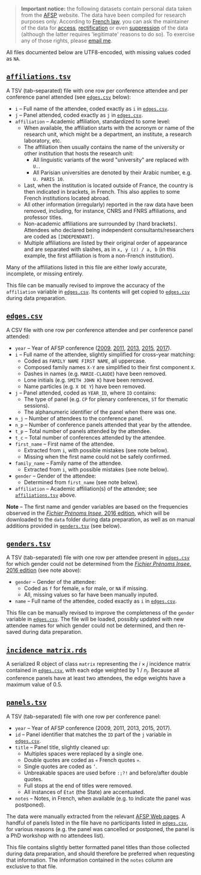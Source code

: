 > __Important notice:__ the following datasets contain personal data taken from the [AFSP](http://www.afsp.info/) website. The data have been compiled for research purposes only. According to [French law](https://www.cnil.fr/comprendre-vos-droits), you can ask the maintainer of the data for [access](https://www.cnil.fr/fr/le-droit-dacces), [rectification](https://www.cnil.fr/fr/le-droit-de-rectification) or even [suppression](https://www.cnil.fr/fr/le-droit-dopposition) of the data (although the latter requires 'legitimate' reasons to do so). To exercise any of those rights, please [email me](mailto:francois.briatte@sciencespo.fr).

All files documented below are UTF8-encoded, with missing values coded as `NA`.

## [`affiliations.tsv`][data-affiliations]

A TSV (tab-separated) file with one row per conference attendee and per conference panel attended (see [`edges.csv`][data-edges] below):
  
- `i` – Full name of the attendee, coded exactly as `i` in [`edges.csv`][data-edges].
- `j` – Panel attended, coded exactly as `j` in [`edges.csv`][data-edges].
- `affiliation` – Academic affiliation, standardized to some level:
  - When available, the affiliation starts with the acronym or name of the research unit, which might be a department, an institute, a research laboratory, etc.
  - The affiliation then usually contains the name of the university or other institution that hosts the research unit:
    - All linguistic variants of the word "university" are replaced with `U.`.
    - All Parisian universities are denoted by their Arabic number, e.g. `U. PARIS 10`.
  - Last, when the institution is located outside of France, the country is then indicated in brackets, in French. This also applies to some French institutions located abroad.
  - All other information (irregularly) reported in the raw data have been removed, including, for instance, CNRS and FNRS affiliations, and professor titles.
  - Non-academic affiliations are surrounded by `[`hard brackets`]`. Attendees who declared being independent consultants/researchers are coded as `[INDEPENDANT]`.
  - Multiple affiliations are listed by their original order of appearance and are separated with slashes, as in `x, y (z) / a, b` (in this example, the first affiliation is from a non-French institution).

Many of the affiliations listed in this file are either lowly accurate, incomplete, or missing entirely.

This file can be manually revised to improve the accuracy of the `affiliation` variable in [`edges.csv`][data-edges]. Its contents will get copied to [`edges.csv`][data-edges] during data preparation.

[data-affiliations]: https://github.com/briatte/congres-afsp/blob/master/data/affiliations.tsv

## [`edges.csv`][data-edges]

A CSV file with one row per conference attendee and per conference panel attended:
  
- `year` – Year of AFSP conference ([2009][2009], [2011][2011], [2013][2013], [2015][2015], [2017][2017]).
- `i` – Full name of the attendee, slightly simplified for cross-year matching:
  - Coded as `FAMILY NAME FIRST NAME`, all uppercase.
  - Composed family names `X-Y` are simplified to their first component `X`.
  - Dashes in names (e.g. `MARIE-CLAUDE`) have been removed.
  - Lone initials (e.g. `SMITH JOHN K`) have been removed.
  - Name particles (e.g. `X DE Y`) have been removed.
- `j` – Panel attended, coded as `YEAR_ID`, where `ID` contains:
  - The type of panel (e.g. `CP` for plenary conferences, `ST` for thematic sessions).
  - The alphanumeric identifier of the panel when there was one.
- `n_j` – Number of attendees to the conference panel.
- `n_p` – Number of conference panels attended that year by the attendee.
- `t_p` – Total number of panels attended by the attendee.
- `t_c` – Total number of conferences attended by the attendee.
- `first_name` – First name of the attendee.
  - Extracted from `i`, with possible mistakes (see note below).
  - Missing when the first name could not be safely confirmed.
- `family_name` – Family name of the attendee.
  - Extracted from `i`, with possible mistakes (see note below).
- `gender` – Gender of the attendee:
  - Determined from `first_name` (see note below).
- `affiliation` – Academic affiliation(s) of the attendee; see [`affiliations.tsv`][data-affiliations] above.

__Note__ – The first name and gender variables are based on the frequencies observed in the [_Fichier Prénoms Insee_, 2016 edition][data-prenoms], which will be downloaded to the `data` folder during data preparation, as well as on manual additions provided in [`genders.tsv`][data-genders] (see below).

[data-edges]: https://github.com/briatte/congres-afsp/blob/master/data/edges.csv
[data-prenoms]: https://www.insee.fr/fr/statistiques/2540004
[2009]: http://www.afsp.info/archives/congres/congres2009/programmes/indexnoms.html
[2011]: http://www.afsp.info/archives/congres/congres2011/programme/index.html
[2013]: http://www.afsp.info/archives/congres/congres2013/indexducongres.html
[2015]: http://www.afsp.info/archives/congres/congres2015/indexcongres.html
[2017]: http://www.afsp.info/congres/congres-2017/index/
  
## [`genders.tsv`][data-genders]
  
A TSV (tab-separated) file with one row per attendee present in [`edges.csv`][data-edges] for which gender could not be determined from the [_Fichier Prénoms Insee_, 2016 edition][data-prenoms] (see note above):
  
- `gender` – Gender of the attendee:
  - Coded as `f` for female, `m` for male, or `NA` if missing.
  - All, missing values so far have been manually inputed.
- `name` – Full name of the attendee, coded exactly as `i` in [`edges.csv`][data-edges].

This file can be manually revised to improve the completeness of the `gender` variable in [`edges.csv`][data-edges]. The file will be loaded, possibly updated with new attendee names for which gender could not be determined, and then re-saved during data preparation.

[data-genders]: https://github.com/briatte/congres-afsp/blob/master/data/genders.tsv

## [`incidence_matrix.rds`][data-incidence_matrix]

A serialized R object of class `matrix` representing the _i_ &times; _j_ incidence matrix contained in [`edges.csv`][data-edges], with each edge weighted by 1 / _n<sub>j</sub>_. Because all conference panels have at least two attendees, the edge weights have a maximum value of 0.5.

[data-incidence_matrix]: https://github.com/briatte/congres-afsp/blob/master/data/incidence_matrix.rds

## [`panels.tsv`][data-panels]

A TSV (tab-separated) file with one row per conference panel:
  
- `year` – Year of AFSP conference (2009, 2011, 2013, 2015, 2017).
- `id` – Panel identifier that matches the `ID` part of the `j` variable in [`edges.csv`][data-edges].
- `title` – Panel title, slightly cleaned up:
  - Multiples spaces were replaced by a single one.
  - Double quotes are coded as `«` French quotes `»`.
  - Single quotes are coded as `’`.
  - Unbreakable spaces are used before `:;?!` and before/after double quotes.
  - Full stops at the end of titles were removed.
  - All instances of `État` (the State) are accentuated.
- `notes` – Notes, in French, when available (e.g. to indicate the panel was postponed).

The data were manually extracted from the relevant [AFSP Web pages](http://www.afsp.info/congres/editions-precedentes/). A handful of panels listed in the file have no participants listed in [`edges.csv`][data-edges], for various reasons (e.g. the panel was cancelled or postponed, the panel is a PhD workshop with no attendees list).

This file contains slightly better formatted panel titles than those collected during data preparation, and should therefore be preferred when requesting that information. The information contained in the `notes` column are exclusive to that file.

[data-panels]: https://github.com/briatte/congres-afsp/blob/master/data/panels.tsv
